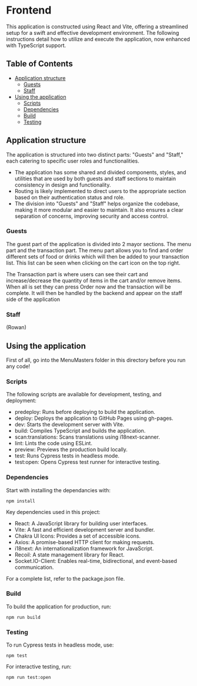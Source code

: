 # Frontend

This application is constructed using React and Vite, offering a streamlined setup for a swift and effective development environment. The following instructions detail how to utilize and execute the application, now enhanced with TypeScript support.

## Table of Contents

- [Application structure](#application-structure)
  - [Guests](#guests)
  - [Staff](#staff)
- [Using the application](#using-the-application)
  - [Scripts](#scripts)
  - [Dependencies](#dependencies)
  - [Build](#build)
  - [Testing](#testing)

## Application structure

The application is structured into two distinct parts: "Guests" and "Staff," each catering to specific user roles and functionalities.

- The application has some shared and divided components, styles, and utilities that are used by both guests and staff sections to maintain consistency in design and functionality.
- Routing is likely implemented to direct users to the appropriate section based on their authentication status and role.
- The division into "Guests" and "Staff" helps organize the codebase, making it more modular and easier to maintain. It also ensures a clear separation of concerns, improving security and access control.

### Guests

The guest part of the application is divided into 2 mayor sections. The menu part and the transaction part. The menu part allows you to find and order different sets of food or drinks which will then be added to your transaction list. This list can be seen when clicking on the cart icon on the top right.

The Transaction part is where users can see their cart and increase/decrease the quantity of items in the cart and/or remove items. When all is set they can press Order now and the transaction will be complete. It will then be handled by the backend and appear on the staff side of the application

### Staff

(Rowan)

## Using the application

First of all, go into the MenuMasters folder in this directory before you run any code!

### Scripts

The following scripts are available for development, testing, and deployment:

- predeploy: Runs before deploying to build the application.
- deploy: Deploys the application to GitHub Pages using gh-pages.
- dev: Starts the development server with Vite.
- build: Compiles TypeScript and builds the application.
- scan:translations: Scans translations using i18next-scanner.
- lint: Lints the code using ESLint.
- preview: Previews the production build locally.
- test: Runs Cypress tests in headless mode.
- test:open: Opens Cypress test runner for interactive testing.

### Dependencies

Start with installing the dependancies with:

```
npm install
```

Key dependencies used in this project:

- React: A JavaScript library for building user interfaces.
- Vite: A fast and efficient development server and bundler.
- Chakra UI Icons: Provides a set of accessible icons.
- Axios: A promise-based HTTP client for making requests.
- i18next: An internationalization framework for JavaScript.
- Recoil: A state management library for React.
- Socket.IO-Client: Enables real-time, bidirectional, and event-based communication.

For a complete list, refer to the package.json file.

### Build

To build the application for production, run:

```
npm run build
```

### Testing

To run Cypress tests in headless mode, use:

```
npm test
```

For interactive testing, run:

```
npm run test:open
```
